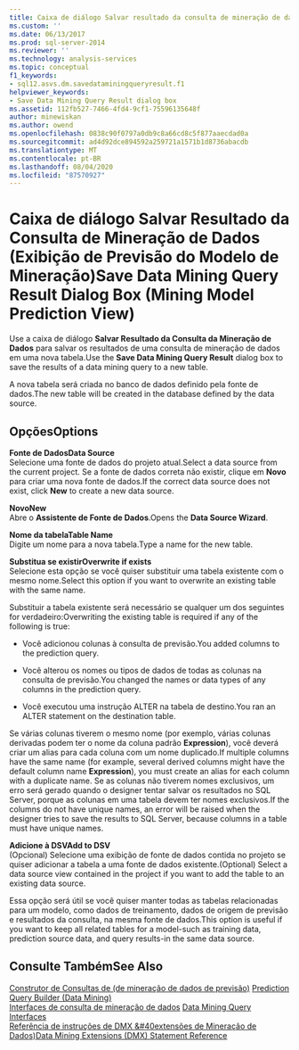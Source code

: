 ```yaml
---
title: Caixa de diálogo Salvar resultado da consulta de mineração de dados (exibição de previsão do modelo de mineração) | Microsoft Docs
ms.custom: ''
ms.date: 06/13/2017
ms.prod: sql-server-2014
ms.reviewer: ''
ms.technology: analysis-services
ms.topic: conceptual
f1_keywords:
- sql12.asvs.dm.savedataminingqueryresult.f1
helpviewer_keywords:
- Save Data Mining Query Result dialog box
ms.assetid: 112fb527-7466-4fd4-9cf1-75596135648f
author: minewiskan
ms.author: owend
ms.openlocfilehash: 0838c90f0797a0db9c8a66cd8c5f877aaecdad0a
ms.sourcegitcommit: ad4d92dce894592a259721a1571b1d8736abacdb
ms.translationtype: MT
ms.contentlocale: pt-BR
ms.lasthandoff: 08/04/2020
ms.locfileid: "87570927"
---
```

# <a name="save-data-mining-query-result-dialog-box-mining-model-prediction-view"></a><span data-ttu-id="de5be-102">Caixa de diálogo Salvar Resultado da Consulta de Mineração de Dados (Exibição de Previsão do Modelo de Mineração)</span><span class="sxs-lookup"><span data-stu-id="de5be-102">Save Data Mining Query Result Dialog Box (Mining Model Prediction View)</span></span>
  <span data-ttu-id="de5be-103">Use a caixa de diálogo **Salvar Resultado da Consulta da Mineração de Dados** para salvar os resultados de uma consulta de mineração de dados em uma nova tabela.</span><span class="sxs-lookup"><span data-stu-id="de5be-103">Use the **Save Data Mining Query Result** dialog box to save the results of a data mining query to a new table.</span></span>  
  
 <span data-ttu-id="de5be-104">A nova tabela será criada no banco de dados definido pela fonte de dados.</span><span class="sxs-lookup"><span data-stu-id="de5be-104">The new table will be created in the database defined by the data source.</span></span>  
  
## <a name="options"></a><span data-ttu-id="de5be-105">Opções</span><span class="sxs-lookup"><span data-stu-id="de5be-105">Options</span></span>  
 <span data-ttu-id="de5be-106">**Fonte de Dados**</span><span class="sxs-lookup"><span data-stu-id="de5be-106">**Data Source**</span></span>  
 <span data-ttu-id="de5be-107">Selecione uma fonte de dados do projeto atual.</span><span class="sxs-lookup"><span data-stu-id="de5be-107">Select a data source from the current project.</span></span> <span data-ttu-id="de5be-108">Se a fonte de dados correta não existir, clique em **Novo** para criar uma nova fonte de dados.</span><span class="sxs-lookup"><span data-stu-id="de5be-108">If the correct data source does not exist, click **New** to create a new data source.</span></span>  
  
 <span data-ttu-id="de5be-109">**Novo**</span><span class="sxs-lookup"><span data-stu-id="de5be-109">**New**</span></span>  
 <span data-ttu-id="de5be-110">Abre o **Assistente de Fonte de Dados**.</span><span class="sxs-lookup"><span data-stu-id="de5be-110">Opens the **Data Source Wizard**.</span></span>  
  
 <span data-ttu-id="de5be-111">**Nome da tabela**</span><span class="sxs-lookup"><span data-stu-id="de5be-111">**Table Name**</span></span>  
 <span data-ttu-id="de5be-112">Digite um nome para a nova tabela.</span><span class="sxs-lookup"><span data-stu-id="de5be-112">Type a name for the new table.</span></span>  
  
 <span data-ttu-id="de5be-113">**Substitua se existir**</span><span class="sxs-lookup"><span data-stu-id="de5be-113">**Overwrite if exists**</span></span>  
 <span data-ttu-id="de5be-114">Selecione esta opção se você quiser substituir uma tabela existente com o mesmo nome.</span><span class="sxs-lookup"><span data-stu-id="de5be-114">Select this option if you want to overwrite an existing table with the same name.</span></span>  
  
 <span data-ttu-id="de5be-115">Substituir a tabela existente será necessário se qualquer um dos seguintes for verdadeiro:</span><span class="sxs-lookup"><span data-stu-id="de5be-115">Overwriting the existing table is required if any of the following is true:</span></span>  
  
-   <span data-ttu-id="de5be-116">Você adicionou colunas à consulta de previsão.</span><span class="sxs-lookup"><span data-stu-id="de5be-116">You added columns to the prediction query.</span></span>  
  
-   <span data-ttu-id="de5be-117">Você alterou os nomes ou tipos de dados de todas as colunas na consulta de previsão.</span><span class="sxs-lookup"><span data-stu-id="de5be-117">You changed the names or data types of any columns in the prediction query.</span></span>  
  
-   <span data-ttu-id="de5be-118">Você executou uma instrução ALTER na tabela de destino.</span><span class="sxs-lookup"><span data-stu-id="de5be-118">You ran an ALTER statement on the destination table.</span></span>  
  
 <span data-ttu-id="de5be-119">Se várias colunas tiverem o mesmo nome (por exemplo, várias colunas derivadas podem ter o nome da coluna padrão **Expression**), você deverá criar um alias para cada coluna com um nome duplicado.</span><span class="sxs-lookup"><span data-stu-id="de5be-119">If multiple columns have the same name (for example, several derived columns might have the default column name **Expression**), you must create an alias for each column with a duplicate name.</span></span> <span data-ttu-id="de5be-120">Se as colunas não tiverem nomes exclusivos, um erro será gerado quando o designer tentar salvar os resultados no SQL Server, porque as colunas em uma tabela devem ter nomes exclusivos.</span><span class="sxs-lookup"><span data-stu-id="de5be-120">If the columns do not have unique names, an error will be raised when the designer tries to save the results to SQL Server, because columns in a table must have unique names.</span></span>  
  
 <span data-ttu-id="de5be-121">**Adicione à DSV**</span><span class="sxs-lookup"><span data-stu-id="de5be-121">**Add to DSV**</span></span>  
 <span data-ttu-id="de5be-122">(Opcional) Selecione uma exibição de fonte de dados contida no projeto se quiser adicionar a tabela a uma fonte de dados existente.</span><span class="sxs-lookup"><span data-stu-id="de5be-122">(Optional) Select a data source view contained in the project if you want to add the table to an existing data source.</span></span>  
  
 <span data-ttu-id="de5be-123">Essa opção será útil se você quiser manter todas as tabelas relacionadas para um modelo, como dados de treinamento, dados de origem de previsão e resultados da consulta, na mesma fonte de dados.</span><span class="sxs-lookup"><span data-stu-id="de5be-123">This option is useful if you want to keep all related tables for a model-such as training data, prediction source data, and query results-in the same data source.</span></span>  
  
## <a name="see-also"></a><span data-ttu-id="de5be-124">Consulte Também</span><span class="sxs-lookup"><span data-stu-id="de5be-124">See Also</span></span>  
 <span data-ttu-id="de5be-125">[Construtor de Consultas de &#40;de mineração de dados de previsão&#41;](prediction-query-builder-data-mining.md) </span><span class="sxs-lookup"><span data-stu-id="de5be-125">[Prediction Query Builder &#40;Data Mining&#41;](prediction-query-builder-data-mining.md) </span></span>  
 <span data-ttu-id="de5be-126">[Interfaces de consulta de mineração de dados](data-mining/data-mining-query-tools.md) </span><span class="sxs-lookup"><span data-stu-id="de5be-126">[Data Mining Query Interfaces](data-mining/data-mining-query-tools.md) </span></span>  
 [<span data-ttu-id="de5be-127">Referência de instruções de DMX &#40extensões de Mineração de Dados&#41;</span><span class="sxs-lookup"><span data-stu-id="de5be-127">Data Mining Extensions &#40;DMX&#41; Statement Reference</span></span>](/sql/dmx/data-mining-extensions-dmx-statements)  
  
  

